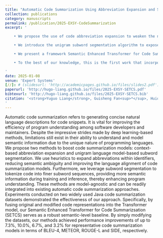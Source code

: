 ```yaml
---
title: "Automatic Code Summarization Using Abbreviation Expansion and Subword Segmentation"
collection: publications
category: manuscripts
permalink: /publication/2025-EXSY-CodeSummarization
excerpt: '

    • We propose the use of code abbreviation expansion to weaken the negative impact of abbreviations on program understanding and strengthen the language alignment ability of code summarization models. A series of context-based heuristic algorithms are adopted to expand abbreviations nested in code snippets of Java code summarization datasets.<br>

    • We introduce the unigram subword segmentation algorithm to expose more semantic information and further enhance the program understanding performance of code summarization models. Code-specific tokenizers are developed to tokenize code-summary pairs into more granular and semantically preserved subword sequences.<br>

    • We present a framework Semantic Enhanced Transformer for Code Summarization (SETCS) to better leverage the semantic information introduced by above methods. A robust baseline is designed by fusing embeddings of original and newly generated subtoken sequences, allowing for effective capture of critical information.<br>

    • To the best of our knowledge, this is the first work that incorporates code abbreviation expansion and subword segmentation into the automatic code summarization task. These methods are model-agnostic and can be easily integrated into existing automatic code summarization approaches. Experiments conducted on two widely evaluated datasets demonstrate the effectiveness of our proposed methods.

'
date: 2025-01-08
venue: 'Expert Systems'
[//]: # (slidesurl: 'http://academicpages.github.io/files/slides2.pdf')
paperurl: 'http://hugo-liang.github.io/files/2025-EXSY-SETCS.pdf'
bibtexurl: 'http://hugo-liang.github.io/files/2025-EXSY-SETCS.bib'
citation: '<strong>Yuguo Liang</strong>, Guisheng Fan<sup>*</sup>, Huiqun Yu<sup>*</sup>, Mingchen Li, and Zijie Huang. 2025. Automatic Code Summarization Using Abbreviation Expansion and Subword Segmentation. Expert Systems, 42: e13835. <a href="https://doi.org/10.1111/exsy.13835">https://doi.org/10.1111/exsy.13835</a>. [CCF-C/SCI-Q4]
'
---
```


Automatic code summarization refers to generating concise natural language descriptions for code snippets. It is vital for improving the efficiency of program understanding among software developers and maintainers. Despite the impressive strides made by deep learning-based methods, limitations still exist in their ability to understand and model semantic information due to the unique nature of programming languages. We propose two methods to boost code summarization models: context-based abbreviation expansion and unigram language model-based subword segmentation. We use heuristics to expand abbreviations within identifiers, reducing semantic ambiguity and improving the language alignment of code summarization models. Furthermore, we leverage subword segmentation to tokenize code into finer subword sequences, providing more semantic information during training and inference, thereby enhancing program understanding. These methods are model-agnostic and can be readily integrated into existing automatic code summarization approaches. Experiments conducted on two widely used Java code summarization datasets demonstrated the effectiveness of our approach. Specifically, by fusing original and modified code representations into the Transformer model, our Semantic Enhanced Transformer for Code Summarizsation (SETCS) serves as a robust semantic-level baseline. By simply modifying the datasets, our methods achieved performance improvements of up to 7.3%, 10.0%, 6.7%, and 3.2% for representative code summarization models in terms of BLEU-4, METEOR, ROUGE-L and SIDE, respectively.